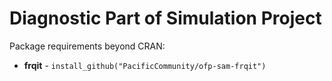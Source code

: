 # Diagnostic Part of Simulation Project

Package requirements beyond CRAN:

* **frqit** - `install_github("PacificCommunity/ofp-sam-frqit")`
